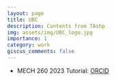 ```yaml
---
layout: page
title: UBC
description: Contents from TAshp
img: assets/img/UBC_logo.jpg
importance: 1
category: work
giscus_comments: false
---
```



* MECH 260 2023 Tutorial: <a href="https://orcid.org/0000-0002-1735-7546">ORCID</a>


